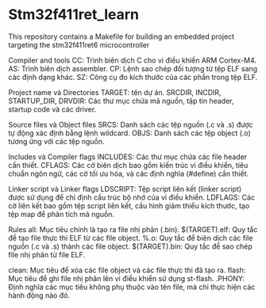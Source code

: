 # Stm32f411ret_learn


This repository contains a Makefile for building an embedded project targeting the stm32f411ret6 microcontroller


Compiler and tools
CC: Trình biên dịch C cho vi điều khiển ARM Cortex-M4.
AS: Trình biên dịch assembler.
CP: Lệnh sao chép đối tượng từ tệp ELF sang các định dạng khác.
SZ: Công cụ đo kích thước của các phần trong tệp ELF.


Project name và Directories
TARGET: tên dự án.
SRCDIR, INCDIR, STARTUP_DIR, DRVDIR: Các thư mục chứa mã nguồn, tập tin header, startup code và các driver.


Source files và Object files
SRCS: Danh sách các tệp nguồn (.c và .s) được tự động xác định bằng lệnh wildcard.
OBJS: Danh sách các tệp object (.o) tương ứng với các tệp nguồn.


Includes và Compiler flags
INCLUDES: Các thư mục chứa các file header cần thiết.
CFLAGS: Các cờ biên dịch bao gồm kiến trúc vi điều khiển, tiêu chuẩn ngôn ngữ, các cờ tối ưu hóa, và các định nghĩa (#define) cần thiết.


Linker script và Linker flags
LDSCRIPT: Tệp script liên kết (linker script) được sử dụng để chỉ định cấu trúc bộ nhớ của vi điều khiển.
LDFLAGS: Các cờ liên kết bao gồm tệp script liên kết, cấu hình giảm thiểu kích thước, tạo tệp map để phân tích mã nguồn.


Rules
all: Mục tiêu chính là tạo ra file nhị phân (.bin).
$(TARGET).elf: Quy tắc để tạo file thực thi ELF từ các file object.
%.o: Quy tắc để biên dịch các file nguồn (.c và .s) thành các file object.
$(TARGET).bin: Quy tắc để sao chép file nhị phân từ file ELF.


clean: Mục tiêu để xóa các file object và các file thực thi đã tạo ra.
flash: Mục tiêu để ghi file nhị phân lên vi điều khiển sử dụng st-flash.
.PHONY: Định nghĩa các mục tiêu không phụ thuộc vào tên file, mà chỉ thực hiện các hành động nào đó.
